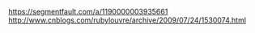 https://segmentfault.com/a/1190000003935661
http://www.cnblogs.com/rubylouvre/archive/2009/07/24/1530074.html